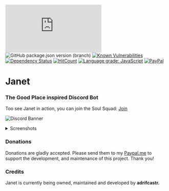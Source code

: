 ![node](https://img.shields.io/node/v/discord.js)
![GitHub package.json version (branch)](https://img.shields.io/github/package-json/v/discordjs/discord.js/master)
[![Known Vulnerabilities](https://snyk.io//test/github/adrifcastr/Janet/badge.svg?targetFile=package.json)](https://snyk.io//test/github/adrifcastr/Janet)
[![Dependency Status](https://david-dm.org/adrifcastr/Janet.svg)](https://david-dm.org/adrifcastr/Janet.svg)
[![HitCount](http://hits.dwyl.io/adrifcastr/Janet.svg)](http://hits.dwyl.io/adrifcastr/Janet)
[![Language grade: JavaScript](https://img.shields.io/lgtm/grade/javascript/g/adrifcastr/Janet.svg?logo=lgtm&logoWidth=18)](https://lgtm.com/projects/g/adrifcastr/Janet/context:javascript)
[![PayPal](https://img.shields.io/badge/Paypal-Donate!-%2300457C.svg?logo=paypal&style=flat)](https://paypal.me/adrifcastr)

# Janet
### The Good Place inspired Discord Bot

Too see Janet in action, you can join the Soul Squad: [Join](https://discord.gg/2t2w2kZ') 

![Discord Banner](https://discordapp.com/api/guilds/728827689934389259/widget.png?style=banner2)

<details>
  <summary>Screenshots</summary>
  
<a href="https://i.imgur.com/6emTaUj.png"><img src="https://i.imgur.com/6emTaUj.png"/></a>
<a href="https://i.imgur.com/A0WiMPA.png"><img src="https://i.imgur.com/A0WiMPA.png"/></a>
<a href="https://i.imgur.com/P11vR5V.png"><img src="https://i.imgur.com/P11vR5V.png"/></a>
<a href="https://i.imgur.com/mwkeeg7.png"><img src="https://i.imgur.com/mwkeeg7.png"/></a>
  
</details>

### Donations

Donations are gladly accepted. Please send them to my [Paypal.me](https://www.paypal.me/adrifcastr) to support the development, and maintenance of this project. Thank you!

### Credits

Janet is currently being owned, maintained and developed by __adrifcastr.__
